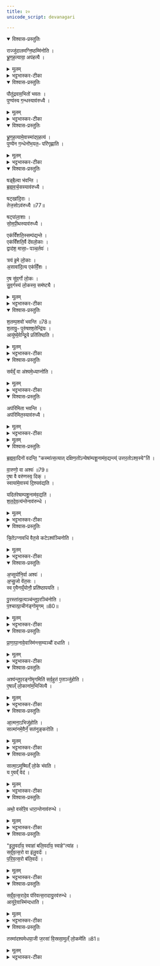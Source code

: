 ```yaml
---
title: २०
unicode_script: devanagari

---
```

<details open><summary>विश्वास-प्रस्तुतिः</summary>

राज्जु॑दालमग्नि॒ष्ठम्मि॑नोति ।  
भ्रू॒ण॒ह॒त्याया॒ अप॑हत्यै ।  
</details>

<details><summary>मूलम्</summary>

राज्जु॑दालमग्नि॒ष्ठम्मि॑नोति ।  
भ्रू॒ण॒ह॒त्याया॒ अप॑हत्यै ।  
</details>

<details><summary>भट्टभास्कर-टीका</summary>

1राज्जुदालमित्यादि ॥ अग्निसकाशे तिष्ठतीत्यग्निष्ठः तं मिनोति ऊर्ध्वं स्थापयति । राज्जुदालः श्लेष्मातकः तत् भ्रूणहत्यानां महापातकानां पापानां अपघाताय भवति । गर्भो भ्रूण इति केचित् । चतुर्वेदी भ्रूण इत्यन्ये । क्षत्रियो भ्रूण इत्यपरे । 'हनस्त च' इति क्यप् ।  
</details>

<details open><summary>विश्वास-प्रस्तुतिः</summary>

पौतु॑द्रवाव॒भितो॑ भवतः ।  
पुण्य॑स्य ग॒न्धस्याव॑रुध्यै ।  
</details>

<details><summary>मूलम्</summary>

पौतु॑द्रवाव॒भितो॑ भवतः ।  
पुण्य॑स्य ग॒न्धस्याव॑रुध्यै ।  
</details>

<details><summary>भट्टभास्कर-टीका</summary>

पौतुद्रवौ देवदारुमयौ अग्निष्ठमभितो भवतः पुण्यात्मनो गन्धस्यावरोधाय भवति ।  
</details>

<details open><summary>विश्वास-प्रस्तुतिः</summary>

भ्रू॒ण॒ह॒त्यामे॒वास्मा॑दप॒हत्य॑ ।  
पुण्ये॑न ग॒न्धेनो॑भ॒यत॒ᳶ परि॑गृह्णाति ।  
</details>

<details><summary>मूलम्</summary>

भ्रू॒ण॒ह॒त्यामे॒वास्मा॑दप॒हत्य॑ ।  
पुण्ये॑न ग॒न्धेनो॑भ॒यत॒ᳶ परि॑गृह्णाति ।  
</details>

<details><summary>भट्टभास्कर-टीका</summary>

यस्मादेते त्रयो यूपा भवन्ति तस्मात् भ्रूणहत्यादिकमपि महापापं अस्मात् यजमानादपहत्य पुण्यलक्षणेन गन्धेन एनं यजमानं उभयतः उभयोर्वयसोरुभयोर्वा लोकयोः परिगृह्णाति ॥
</details>

<details open><summary>विश्वास-प्रस्तुतिः</summary>

षड्बै॒ल्वा भ॑वन्ति ।  
ब्र॒ह्म॒व॒र्च॒सस्याव॑रुध्यै ।  

षट्खा॑दि॒राः ।  
तेज॒सोऽव॑रुध्यै ॥77॥  

षट्पा॑ला॒शाः ।  
सो॒म॒पी॒थस्याव॑रुध्यै ।  

एक॑विँशति॒स्सम्प॑द्यन्ते ।  
एक॑विँशति॒र्वै दे॑वलो॒काः ।  
द्वाद॑श॒ मासा॒ᳶ पञ्च॒र्तवः॑ ।  

त्रय॑ इ॒मे लो॒काः ।  
अ॒सावा॑दि॒त्य एक॑विँ॒शः ।  

ए॒ष सु॑व॒र्गो लो॒कः ।  
सु॒व॒र्गस्य॑ लो॒कस्य॒ सम॑ष्ट्यै ।  
</details>

<details><summary>मूलम्</summary>

षड्बै॒ल्वा भ॑वन्ति ।  
ब्र॒ह्म॒व॒र्च॒सस्याव॑रुध्यै ।  

षट्खा॑दि॒राः ।  
तेज॒सोऽव॑रुध्यै ॥77॥  

षट्पा॑ला॒शाः ।  
सो॒म॒पी॒थस्याव॑रुध्यै ।  

एक॑विँशति॒स्सम्प॑द्यन्ते ।  
एक॑विँशति॒र्वै दे॑वलो॒काः ।  
द्वाद॑श॒ मासा॒ᳶ पञ्च॒र्तवः॑ ।  

त्रय॑ इ॒मे लो॒काः ।  
अ॒सावा॑दि॒त्य एक॑विँ॒शः ।  

ए॒ष सु॑व॒र्गो लो॒कः ।  
सु॒व॒र्गस्य॑ लो॒कस्य॒ सम॑ष्ट्यै ।  
</details>

<details><summary>भट्टभास्कर-टीका</summary>

2षडिति ॥ अभित इत्येव । पौतुद्रवावभितो दक्षिणतस्त्रय उत्तरतश्च त्रयो बैल्वा भवन्ति । एवं खादिरपालाशानां द्रष्टव्यः । एवमेषा यूपैकविंशतिः प्रदर्शिता । गतमन्यत् ॥
</details>

<details open><summary>विश्वास-प्रस्तुतिः</summary>

श॒तम्प॒शवो॑ भवन्ति ॥78॥  
श॒तायु॒ᳶ पुरु॑षश्श॒तेन्द्रि॑यः ।  
आयु॑ष्ये॒वेन्द्रि॒ये प्रति॑तिष्ठति ।  
</details>

<details><summary>मूलम्</summary>

श॒तम्प॒शवो॑ भवन्ति ॥78॥  
श॒तायु॒ᳶ पुरु॑षश्श॒तेन्द्रि॑यः ।  
आयु॑ष्ये॒वेन्द्रि॒ये प्रति॑तिष्ठति ।  
</details>

<details><summary>भट्टभास्कर-टीका</summary>

3शतं पशव इति ॥ एकोनविंशत्यधिकपञ्चशतसंख्यानां पशूनां अवयुत्यानुवादस्स्तुत्यर्थः शतस्य । यद्वा - बहवश्चोदितसंख्याः पशवो भवन्तीत्यर्थः ।  
</details>

<details open><summary>विश्वास-प्रस्तुतिः</summary>

सर्वव्ँ॒ वा अ॑श्वमे॒ध्याप्नो॑ति ।  
</details>

<details><summary>मूलम्</summary>

सर्वव्ँ॒ वा अ॑श्वमे॒ध्याप्नो॑ति ।  
</details>

<details><summary>भट्टभास्कर-टीका</summary>

तदेवाह - सर्वं वा इति । सर्वमभिमतमर्थमश्वमेधयाजी प्राप्नोति । तस्मात् बहवः पशवो भवन्तीति चोदितसंख्यास्तुतिः ।  
</details>

<details open><summary>विश्वास-प्रस्तुतिः</summary>

अप॑रिमिता भवन्ति ।  
अप॑रिमित॒स्याव॑रुध्यै ।  
</details>

<details><summary>मूलम्</summary>

अप॑रिमिता भवन्ति ।  
अप॑रिमित॒स्याव॑रुध्यै ।  
</details>

<details><summary>भट्टभास्कर-टीका</summary>

पक्षान्तरमाह - अपरिमिता इति । सर्वं वा इत्युत्तरशेषो वा, सर्वं खल्वभिमतमश्वमेधयाजी प्राप्तुमर्हति । तस्मादपरिमिताः पशवो भवन्ति अपरिमितस्य फलस्य लाभाय ॥ अत्रैषा पशुसंख्या-
अश्वस्तूपरगोमृगौ तुरगपर्यङ्ग्या दश व्युत्तराः   ।  
सन्त्यष्टादशिनस्त्वशीतिशतकं द्वाविंशतिः द्वन्द्विनः ।   

सन्त्येकादशिनस्तथा प्रकृतिजैर्द्वाविंशतिर्वैकृताः ।    
चातुर्मास्यपशूनवैहि सशतां पञ्चाधिकां त्रिंशतम् ॥   

भूयः पञ्चदशैव पञ्चदशिनो ग्राम्या नवत्युत्तरान्।  
आरण्यान् त्रिशतान्यथर्तु (र्हितान्) पशवस्त्वष्टा दशारण्यजाः ।  

ज्ञेयास्सूकरपूर्वकास्तु दशतोत्रैकादशैते शतं ।  
सर्वे पञ्चशती भवन्ति पशवोऽथैकोनिता विंशतिः ॥
</details>


<details><summary>मूलम्</summary>

ब्र॒ह्म॒वा॒दिनो॑ वदन्ति ।  
कस्मा॑त्स॒त्यात् ।  
द॒क्षि॒ण॒तो॑ऽन्येषा॑म्पशू॒नाम॑व॒द्यन्ति॑ ।  
उ॒त्त॒र॒तोऽश्व॒स्येति॑ ।  
</details>

<details open><summary>विश्वास-प्रस्तुतिः</summary>

ब्र॒ह्म॒वा॒दिनो॑ वदन्ति॒ "कस्मा॑त्स॒त्यात् दक्षिण॒तो॑ऽन्येषा॑म्पशू॒नाम॑व॒द्यन्त्य्॑ उत्तर॒तोऽश्व॒स्ये"ति॑ ।  

वा॒रुणो॒ वा अश्वः॑ ॥79॥  
ए॒षा वै वरु॑णस्य॒ दिक् ।  
स्वाया॑मे॒वास्य॑ दि॒श्यव॑द्यति ।  

यदित॑रेषाम्पशू॒नाम॑व॒द्यति॑ ।  
श॒त॒दे॒व॒त्य॑न्तेनाव॑रुन्धे ।  
</details>

<details><summary>मूलम्</summary>

ब्र॒ह्म॒वा॒दिनो॑ वदन्ति॒ "कस्मा॑त्स॒त्यात् दक्षिण॒तो॑ऽन्येषा॑म्पशू॒नाम॑व॒द्यन्त्य्॑ उत्तर॒तोऽश्व॒स्ये"ति॑ ।  

वा॒रुणो॒ वा अश्वः॑ ॥79॥  
ए॒षा वै वरु॑णस्य॒ दिक् ।  
स्वाया॑मे॒वास्य॑ दि॒श्यव॑द्यति ।  

यदित॑रेषाम्पशू॒नाम॑व॒द्यति॑ ।  
श॒त॒दे॒व॒त्य॑न्तेनाव॑रुन्धे ।  
</details>

<details><summary>भट्टभास्कर-टीका</summary>

4द्वितीयेऽहनि उख्थ्ये एते पशव आलभ्यन्ते सौम्यत्वात् शान्तत्वात् वा । तस्मात् स्वायामेव दिशि अवदाय सादितं भवति । यतश्च इतरेषां सर्वेषामेव पशूनां दक्षिणतोऽवद्यति, बहुदेवत्यं यागफलं तेन लभते ॥
</details>

<details open><summary>विश्वास-प्रस्तुतिः</summary>

चि॒ते॑ऽग्नावधि॑ वैत॒से कटेऽश्व॑ञ्चिनोति ।  
</details>

<details><summary>मूलम्</summary>

चि॒ते॑ऽग्नावधि॑ वैत॒से कटेऽश्व॑ञ्चिनोति ।  
</details>

<details><summary>भट्टभास्कर-टीका</summary>

5वेतसनिर्मिते कटे आस्तीर्णे अश्वं प्राञ्चं चिनोति प्राक्छिरसं शाययति ।  
</details>

<details open><summary>विश्वास-प्रस्तुतिः</summary>

अ॒प्सुयो॑नि॒र्वा अश्वः॑ ।  
अ॒प्सु॒जो वे॑त॒सः ।  
स्व ए॒वैनय्ँ॒योनौ॒ प्रति॑ष्ठापयति ।  

पु॒रस्ता॑त्प्र॒त्यञ्च॑न्तूप॒रञ्चि॑नोति ।  
प॒श्चात्प्रा॒चीन॑ङ्गोमृ॒गम् ॥80॥  
</details>

<details><summary>मूलम्</summary>

अ॒प्सुयो॑नि॒र्वा अश्वः॑ ।  
अ॒प्सु॒जो वे॑त॒सः ।  
स्व ए॒वैनय्ँ॒योनौ॒ प्रति॑ष्ठापयति ।  

पु॒रस्ता॑त्प्र॒त्यञ्च॑न्तूप॒रञ्चि॑नोति ।  
प॒श्चात्प्रा॒चीन॑ङ्गोमृ॒गम् ॥80॥  
</details>

<details><summary>भट्टभास्कर-टीका</summary>

अप्सुयोनिर्वा इत्यादि । गतम् । तूपरः शृङ्गहीनः तमग्नेः पुरस्तात् प्रत्यक्छिरसं चिनोति गोमृगः हिंसारुचिः बलीवर्दः, तमग्नेः पश्चात् प्राक्छिरसं चिनोति ।  
</details>

<details open><summary>विश्वास-प्रस्तुतिः</summary>

प्रा॒णा॒पा॒नावे॒वास्मि॑न्त्स॒म्यञ्चौ॑ दधाति ।  
</details>

<details><summary>मूलम्</summary>

प्रा॒णा॒पा॒नावे॒वास्मि॑न्त्स॒म्यञ्चौ॑ दधाति ।  
</details>

<details><summary>भट्टभास्कर-टीका</summary>

एवं कुर्वन् प्राणापानौ च यजमाने सम्यञ्चौ समीचीनगती स्थापयति ।  
</details>

<details open><summary>विश्वास-प्रस्तुतिः</summary>

अश्व॑न्तूप॒रङ्गो॑मृ॒गमिति॑ सर्व॒हुत॑ ए॒ताञ्जु॑होति ।  
ए॒षाल्ँ लो॒काना॑म॒भिजि॑त्यै ।  
</details>

<details><summary>मूलम्</summary>

अश्व॑न्तूप॒रङ्गो॑मृ॒गमिति॑ सर्व॒हुत॑ ए॒ताञ्जु॑होति ।  
ए॒षाल्ँ लो॒काना॑म॒भिजि॑त्यै ।  
</details>

<details><summary>भट्टभास्कर-टीका</summary>

सर्वहुतं इति । कर्मणि क्विप् । वैतसेन कटेनाश्वतूपरगोमृगान् सर्वहुतं जुहोति । लोकत्रयाभिजयाय तद्भवति ॥
</details>

<details open><summary>विश्वास-प्रस्तुतिः</summary>

आ॒त्मना॒ऽभिजु॑होति ।  
सात्मा॑नमे॒वैनँ॒ सत॑नुङ्करोति ।  
</details>

<details><summary>मूलम्</summary>

आ॒त्मना॒ऽभिजु॑होति ।  
सात्मा॑नमे॒वैनँ॒ सत॑नुङ्करोति ।  
</details>

<details><summary>भट्टभास्कर-टीका</summary>

6आत्मनेति ॥ अत्मीयशरीरावयवसंबन्धिभिः 'स्तेगाब्दंष्ट्राभ्याम्' इत्येतैरनुवाकैर्हुतमश्वमाज्येन अभिजुहोति हुतस्योपरि जुहोतीत्यर्थः । एनं हुतमश्वं सात्मानं सशरीरं सतनुं सर्वशरीरावयवसहितं च करोति ।  
</details>

<details open><summary>विश्वास-प्रस्तुतिः</summary>

सात्मा॒ऽमुष्मिल्ँ॑ लो॒के भ॑वति ।  
य ए॒वव्ँ वेद॑ ।  
</details>

<details><summary>मूलम्</summary>

सात्मा॒ऽमुष्मिल्ँ॑ लो॒के भ॑वति ।  
य ए॒वव्ँ वेद॑ ।  
</details>

<details><summary>भट्टभास्कर-टीका</summary>

एवं वेदिता अमुष्मिन् लोके सात्मा सशरीर एव भवति गच्छति ।  
</details>

<details open><summary>विश्वास-प्रस्तुतिः</summary>

अथो॒ वसो॑रे॒व धारा॒न्तेनाव॑रुन्धे ।  
</details>

<details><summary>मूलम्</summary>

अथो॒ वसो॑रे॒व धारा॒न्तेनाव॑रुन्धे ।  
</details>

<details><summary>भट्टभास्कर-टीका</summary>

अथो अपिच वसोर्धारां धनपरंपरां तेन होमेन लभते कर्ता तस्य वेदिता च ॥
</details>

<details open><summary>विश्वास-प्रस्तुतिः</summary>

"इ॒लु॒वर्दा॑य॒ स्वाहा॑ बलि॒वर्दा॑य॒ स्वाहे"त्या॑ह ।  
सव्ँ॒व॒त्स॒रो वा इ॑लु॒वर्दः॑ ।  
प॒रि॒व॒त्स॒रो ब॑लि॒वर्दः॑ ।  
</details>

<details><summary>मूलम्</summary>

"इ॒लु॒वर्दा॑य॒ स्वाहा॑ बलि॒वर्दा॑य॒ स्वाहे"त्या॑ह ।  
सव्ँ॒व॒त्स॒रो वा इ॑लु॒वर्दः॑ ।  
प॒रि॒व॒त्स॒रो ब॑लि॒वर्दः॑ ।  
</details>

<details><summary>भट्टभास्कर-टीका</summary>

7संवत्सरो वा इति ॥ इदानीं ध्रियत इति इलुवर्दः । परस्तात् ध्रियत इति परिवत्सरो द्वितीयो वत्सरो बलिवर्दः पृषोदरादित्वादभीष्टस्वरूपसिद्धिः ।  
</details>

<details open><summary>विश्वास-प्रस्तुतिः</summary>

सव्ँ॒व॒त्स॒रादे॒व प॑रिवत्स॒रादायु॒रव॑रुन्धे ।  
आयु॑रे॒वास्मि॑न्दधाति ।  
</details>

<details><summary>मूलम्</summary>

सव्ँ॒व॒त्स॒रादे॒व प॑रिवत्स॒रादायु॒रव॑रुन्धे ।  
आयु॑रे॒वास्मि॑न्दधाति ।  
</details>

<details><summary>भट्टभास्कर-टीका</summary>

एवं संवत्सरपरिवत्सराभ्यां हेतुभ्यां तदात्मकं सर्वमायुरवरुन्धे न पुरुषायुषमध्ये म्रियते । तस्मादाभ्यां होमाभ्यामायुरस्मिन् यजमाने स्थापयति पूर्वैर्वसुधारालाभम् ।  
</details>

<details open><summary>विश्वास-प्रस्तुतिः</summary>

तस्मा॑दश्वमेधया॒जी ज॒रसा॑ वि॒स्रसा॒मुल्ँ लो॒कमे॑ति ॥81॥  
</details>

<details><summary>मूलम्</summary>

तस्मा॑दश्वमेधया॒जी ज॒रसा॑ वि॒स्रसा॒मुल्ँ लो॒कमे॑ति ॥81॥  
</details>

<details><summary>भट्टभास्कर-टीका</summary>

यस्मादेवं तस्मात् अश्वमेधयाजी जरसा तन्वा विस्रसा हस्तपादादिविस्त्रंसनेन च इत्थंभूतस्सर्वमायुरवाप्य कृतार्थः अमुं लोकं गच्छति । जराग्रहणं चायुःकार्त्स्न्यार्थम् । अभिनवदेह एव पुरुषायुर्जीवति ॥



इति तैत्तिरीये ब्राह्मणे तृतीयेऽष्टके अष्टमप्रपाठके विंशोऽनुवाकः ॥  

</details>